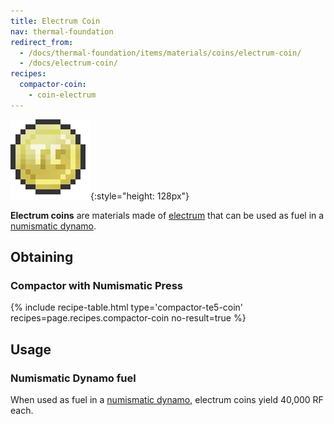 ```yaml
---
title: Electrum Coin
nav: thermal-foundation
redirect_from:
  - /docs/thermal-foundation/items/materials/coins/electrum-coin/
  - /docs/electrum-coin/
recipes:
  compactor-coin:
    - coin-electrum
---
```


![Electrum coin](/assets/images/thermal-foundation/coin-electrum.png){:style="height: 128px"}


**Electrum coins** are materials made of [electrum](/docs/thermal-foundation/electrum-ingot/) that
can be used as fuel in a [numismatic dynamo](/docs/thermal-expansion/numismatic-dynamo/).


Obtaining
---------

### Compactor with Numismatic Press
{% include recipe-table.html type='compactor-te5-coin' recipes=page.recipes.compactor-coin no-result=true %}


Usage
-----

### Numismatic Dynamo fuel
When used as fuel in a [numismatic dynamo](/docs/thermal-expansion/numismatic-dynamo/), electrum
coins yield 40,000 RF each.
